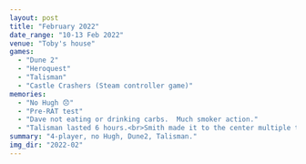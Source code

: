 ```yaml
---
layout: post
title: "February 2022"
date_range: "10-13 Feb 2022"
venue: "Toby's house"
games:
  - "Dune 2"
  - "Heroquest"
  - "Talisman"
  - "Castle Crashers (Steam controller game)"
memories:
  - "No Hugh 😞"
  - "Pre-RAT test"
  - "Dave not eating or drinking carbs.  Much smoker action."
  - "Talisman lasted 6 hours.<br>Smith made it to the center multiple times.  And left again.<br>Toby turned into a toad.  Multiple times.  Frogstomp."
summary: "4-player, no Hugh, Dune2, Talisman."
img_dir: "2022-02"
---
```

